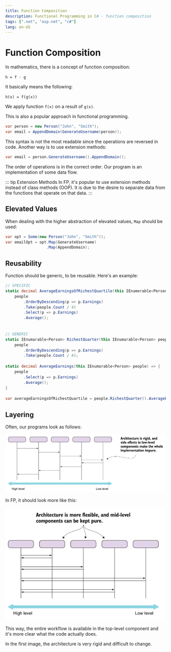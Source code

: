 ```yaml
---
title: Function Composition
description: Functional Programming in C# - function composition
tags: [".net", "asp.net", "c#"]
lang: en-US
---
```


# Function Composition

In mathematics, there is a concept of function composition:

`h = f · g`

It basically means the following:

`h(x) = f(g(x))`

We apply function `f(x)` on a result of `g(x)`.

This is also a popular approach in functional programming.

```csharp
var person = new Person("John", "Smith");
var email = AppendDomain(GenerateUsername(person));
```

This syntax is not the most readable since the operations are reversed in code.
Another way is to use extension methods:

```csharp
var email = person.GenerateUsername().AppendDomain();
```

The order of operations is in the correct order.
Our program is an implementation of some data flow.

::: tip Extension Methods
In FP, it's popular to use extension methods instead of class methods (OOP). It
is due to the desire to separate data from the functions that operate on that
data.
:::

## Elevated Values

When dealing with the higher abstraction of elevated values, `Map` should be used:

```csharp
var opt = Some(new Person("John", "Smith"));
var emailOpt = opt.Map(GenerateUsername)
                  .Map(AppendDomain);
```

## Reusability

Function should be generic, to be reusable. Here's an example:

```csharp
// SPECIFIC
static decimal AverageEarningsOfRichestQuartile(this IEnumerable<Person> people) =>
    people
        .OrderByDescending(p => p.Earnings)
        .Take(people.Count / 4)
        .Select(p => p.Earnings)
        .Average();


// GENERIC
static IEnumarable<Person> RichestQuarter(this IEnumarable<Person> people) =>
    people
        .OrderByDescending(p => p.Earnings)
        .Take(people.Count / 4);

static decimal AverageEarnings(this IEnumarable<Person> people) => {
    people
        .Select(p => p.Earnings)
        .Average();
}

var averageEarningsOfRichestQuartile = people.RichestQuarter().AverageEarnings();
```

## Layering

Often, our programs look as follows:

![](./assets/layered-code.png)

In FP, it should look more like this:

![](./assets/non-layered-code.png)

This way, the entire workflow is available in the top-level component and it's
more clear what the code actually does.

In the first image, the architecture is very rigid and difficult to change.